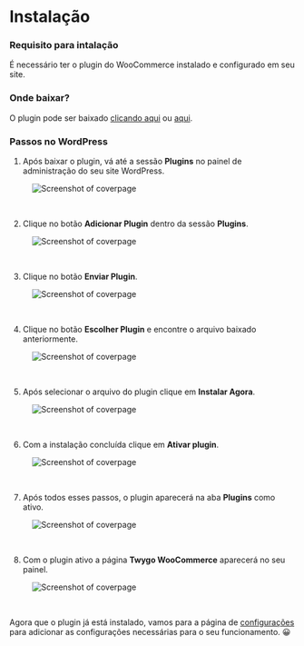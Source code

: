 # Instalação

<!-- > Veja como baixar o Twygo WooCommerce [clicando aqui](https://github.com/Artia/twygo-woocommerce/releases/tag/1.0.2). -->

### Requisito para intalação
É necessário ter o plugin do WooCommerce instalado e configurado em seu site.

### Onde baixar?
O plugin pode ser baixado
[clicando aqui](https://github.com/Artia/twygo-woocommerce/releases/tag/1.0.2) ou [aqui](https://github.com/Artia/twygo-woocommerce/releases/download/1.0.2/twygo-woocommerce.zip).

### Passos no WordPress

1. Após baixar o plugin, vá até a sessão <strong>Plugins</strong> no painel de administração do seu site WordPress.

<figure class="thumbnails">
  <img src="_media/plugins_section.png" alt="Screenshot of coverpage" title="Sessão Plugins">
</figure>

<br/>

2. Clique no botão <strong>Adicionar Plugin</strong> dentro da sessão <strong>Plugins</strong>.

<figure class="thumbnails">
  <img src="_media/adicionar_plugin.png" alt="Screenshot of coverpage" title="Adicionar Plugin">
</figure>

<br/>

3. Clique no botão <strong>Enviar Plugin</strong>.

<figure class="thumbnails">
  <img src="_media/instalar_plugin.png" alt="Screenshot of coverpage" title="Enviar Plugin">
</figure>

<br/>

4. Clique no botão <strong>Escolher Plugin</strong> e encontre o arquivo baixado anteriormente.

<figure class="thumbnails">
  <img src="_media/escolher_arquivo.png" alt="Screenshot of coverpage" title="Escolher Arquivo">
</figure>

<br/>

5. Após selecionar o arquivo do plugin clique em <strong>Instalar Agora</strong>.

<figure class="thumbnails">
  <img src="_media/instalar_plugin_arquivo.png" alt="Screenshot of coverpage" title="Instalar Plugin">
</figure>

<br/>

6. Com a instalação concluída clique em <strong>Ativar plugin</strong>.

<figure class="thumbnails">
  <img src="_media/instalacao_concluida.png" alt="Screenshot of coverpage" title="Instalação concluída com sucesso">
</figure>

<br/>

7. Após todos esses passos, o plugin aparecerá na aba <strong>Plugins</strong> como ativo.

<figure class="thumbnails">
  <img src="_media/ativado_com_sucesso.png" alt="Screenshot of coverpage" title="Plugin ativado com sucesso">
</figure>

<br/>

8. Com o plugin ativo a página <strong>Twygo WooCommerce</strong> aparecerá no seu painel.

<figure class="thumbnails">
  <img src="_media/pagina_plugin_twygo.png" alt="Screenshot of coverpage" title="Página do plugin">
</figure>

<br/>

Agora que o plugin já está instalado, vamos para a página de [configurações](/pages/configuracoes/configuracoes.md) para adicionar as configurações necessárias para o seu funcionamento. 😀